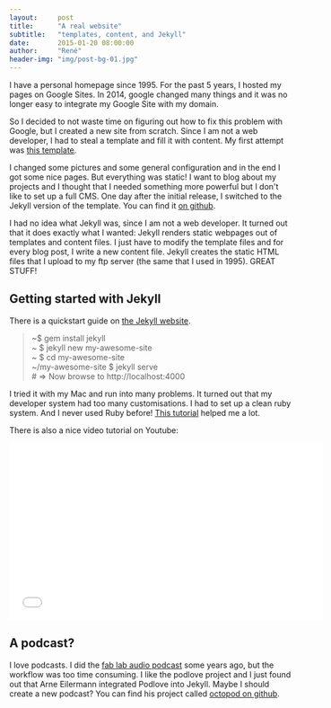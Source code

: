 ```yaml
---
layout:     post
title:      "A real website"
subtitle:   "templates, content, and Jekyll"
date:       2015-01-20 08:00:00
author:     "René"
header-img: "img/post-bg-01.jpg"
---
```


<p>I have a personal homepage since 1995. For the past 5 years, I hosted my pages on Google Sites. In 2014, google changed many things and it was no longer easy to integrate my Google Site with my domain.</p>

<p>So I decided to not waste time on figuring out how to fix this problem with Google, but I created a new site from scratch. Since I am not a web developer, I had to steal a template and fill it with content. My first attempt was <a href="http://startbootstrap.com/template-overviews/clean-blog/">this template</a>.</p>

<p>I changed some pictures and some general configuration and in the end I got some nice pages. But everything was static! I want to blog about my projects and I thought that I needed something more powerful but I don't like to set up a full CMS. One day after the initial release, I switched to the Jekyll version of the template. You can find it <a href="https://github.com/IronSummitMedia/startbootstrap-clean-blog-jekyll">on github</a>.</p>

<p>I had no idea what Jekyll was, since I am not a web developer. It turned out that it does exactly what I wanted: Jekyll renders static webpages out of templates and content files. I just have to modify the template files and for every blog post, I write a new content file. Jekyll creates the static HTML files that I upload to my ftp server (the same that I used in 1995). GREAT STUFF!</p>

<h2 class="section-heading">Getting started with Jekyll</h2>

<p>There is a quickstart guide on <a href="http://jekyllrb.com/">the Jekyll website</a>.</p>
<blockquote>~$ gem install jekyll
<br>~ $ jekyll new my-awesome-site
<br>~ $ cd my-awesome-site
<br>~/my-awesome-site $ jekyll serve
<br># => Now browse to http://localhost:4000
</blockquote>

<p>I tried it with my Mac and run into many problems. It turned out that my developer system had too many customisations. I had to set up a clean ruby system. And I never used Ruby before! <a href="https://deanpcmad.com/setting-up-a-ruby-on-rails-development-environment-on-mavericks/">This tutorial</a> helped me a lot. </p>

<p>There is also a nice video tutorial on Youtube:</p>
<iframe width="560" height="315" src="//www.youtube.com/embed/iWowJBRMtpc" frameborder="0" allowfullscreen></iframe>

<h2>A podcast?</h2>
<p>I love podcasts. I did the <a href="https://soundcloud.com/rene_bohne">fab lab audio podcast</a> some years ago, but the workflow was too time consuming. I like the podlove project and I just found out that Arne Eilermann integrated Podlove into Jekyll. Maybe I should create a new podcast? You can find his project called <a href="https://github.com/pattex/octopod">octopod on github</a>.</p>